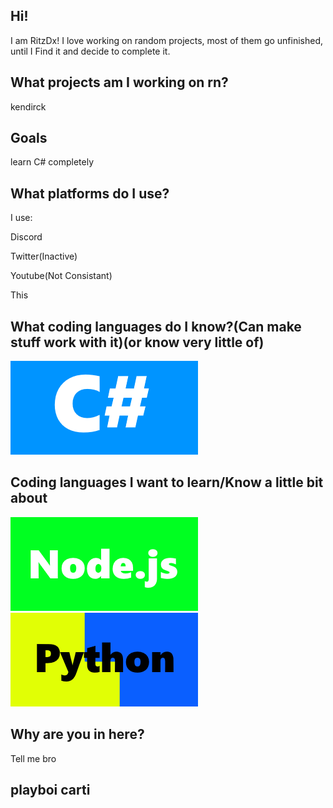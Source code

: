 ## Hi!
I am RitzDx! I love working on random projects, most of them go unfinished, until I Find it and decide to complete it.

## What projects am I working on rn?

kendirck

## Goals
learn C# completely

## What platforms do I use?

I use:

Discord

Twitter(Inactive)

Youtube(Not Consistant)

This

## What coding languages do I know?(Can make stuff work with it)(or know very little of)
![My Image](./assets/csharp2.png)
## Coding languages I want to learn/Know a little bit about
![My Image](./assets/nodejs2.png)
![My Image](./assets/python2.png)


## Why are you in here?
Tell me bro

## playboi carti
